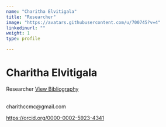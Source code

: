 ```yaml
---
name: "Charitha Elvitigala"
title: "Researcher"
image: "https://avatars.githubusercontent.com/u/700745?v=4"
linkedinurl: ""
weight: 1
type: profile

---
```

# Charitha Elvitigala
Researcher
[View Bibliography](/people/Charitha/bibliography/)


<br>
charithccmc@gmail.com

https://orcid.org/0000-0002-5923-4341